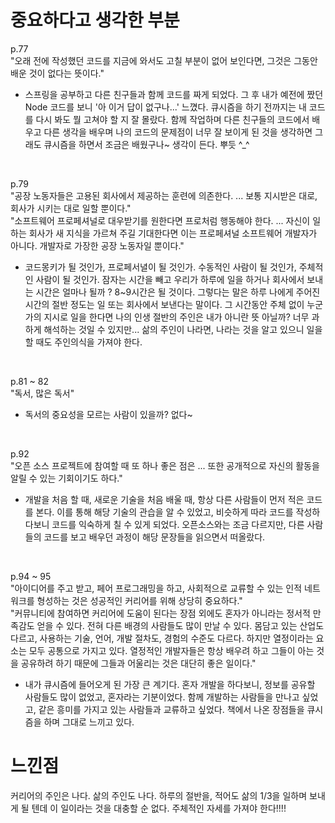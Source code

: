 # 중요하다고 생각한 부분

p.77 </br>
"오래 전에 작성했던 코드를 지금에 와서도 고칠 부분이 없어 보인다면, 그것은 그동안 배운 것이 없다는 뜻이다." </br>

- 스프링을 공부하고 다른 친구들과 함께 코드를 짜게 되었다. 그 후 내가 예전에 짰던 Node 코드를 보니 '아 이거 답이 없구나...' 느꼈다. 큐시즘을 하기 전까지는 내 코드를 다시 봐도 뭘 고쳐야 할 지 잘 몰랐다. 함께 작업하며 다른 친구들의 코드에서 배우고 다른 생각을 배우며 나의 코드의 문제점이 너무 잘 보이게 된 것을 생각하면 그래도 큐시즘을 하면서 조금은 배웠구나~ 생각이 든다. 뿌듯 ^\_^</br>

</br>

p.79 </br>
"공장 노동자들은 고용된 회사에서 제공하는 훈련에 의존한다. ... 보통 지시받은 대로, 회사가 시키는 대로 일할 뿐이다." </br>
"소프트웨어 프로페셔널로 대우받기를 원한다면 프로처럼 행동해야 한다. ... 자신이 일하는 회사가 새 지식을 가르쳐 주길 기대한다면 이는 프로페셔널 소프트웨어 개발자가 아니다. 개발자로 가장한 공장 노동자일 뿐이다." </br>

- 코드몽키가 될 것인가, 프로페서녈이 될 것인가. 수동적인 사람이 될 것인가, 주체적인 사람이 될 것인가. 잠자는 시간을 빼고 우리가 하루에 일을 하거나 회사에서 보내는 시간은 얼마나 될까 ? 8~9시간은 될 것이다. 그렇다는 말은 하루 나에게 주어진 시간의 절반 정도는 일 또는 회사에서 보낸다는 말이다. 그 시간동안 주체 없이 누군가의 지시로 일을 한다면 나의 인생 절반의 주인은 내가 아니란 뜻 아닐까? 너무 과하게 해석하는 것일 수 있지만... 삶의 주인이 나라면, 나라는 것을 알고 있으니 일을 할 때도 주인의식을 가져야 한다. </br>

</br>

p.81 ~ 82 </br>
"독서, 많은 독서"

- 독서의 중요성을 모르는 사람이 있을까? 없다~

</br>

p.92 </br>
"오픈 소스 프로젝트에 참여할 때 또 하나 좋은 점은 ... 또한 공개적으로 자신의 활동을 알릴 수 있는 기회이기도 하다." </br>

- 개발을 처음 할 때, 새로운 기술을 처음 배울 때, 항상 다른 사람들이 먼저 적은 코드를 본다. 이를 통해 해당 기술의 관습을 알 수 있었고, 비슷하게 따라 코드를 작성하다보니 코드를 익숙하게 칠 수 있게 되었다. 오픈소스와는 조금 다르지만, 다른 사람들의 코드를 보고 배우던 과정이 해당 문장들을 읽으면서 떠올랐다. </br>

</br>

p.94 ~ 95 </br>
"아이디어를 주고 받고, 페어 프로그래밍을 하고, 사회적으로 교류할 수 있는 인적 네트워크를 형성하는 것은 성공적인 커리어를 위해 상당히 중요하다." </br>
"커뮤니티에 참여하면 커리어에 도움이 된다는 장점 외에도 혼자가 아니라는 정서적 만족감도 얻을 수 있다. 전혀 다른 배경의 사람들도 많이 만날 수 있다. 몸담고 있는 산업도 다르고, 사용하는 기술, 언어, 개발 절차도, 경험의 수준도 다르다. 하지만 열정이라는 요소는 모두 공통으로 가지고 있다. 열정적인 개발자들은 항상 배우려 하고 그들이 아는 것을 공유하려 하기 때문에 그들과 어울리는 것은 대단히 좋은 일이다." </br>

- 내가 큐시즘에 들어오게 된 가장 큰 계기다. 혼자 개발을 하다보니, 정보를 공유할 사람들도 많이 없었고, 혼자라는 기분이었다. 함께 개발하는 사람들을 만나고 싶었고, 같은 흥미를 가지고 있는 사람들과 교류하고 싶었다. 책에서 나온 장점들을 큐시즘을 하며 그대로 느끼고 있다. </br>

# 느낀점

커리어의 주인은 나다. 삶의 주인도 나다. 하루의 절반을, 적어도 삶의 1/3을 일하며 보내게 될 텐데 이 일이라는 것을 대충할 순 없다. 주체적인 자세를 가져야 한다!!!! </br>
